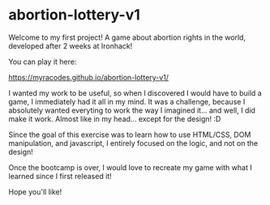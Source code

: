 # abortion-lottery-v1
Welcome to my first project! A game about abortion rights in the world, developed after 2 weeks at Ironhack!

You can play it here:

https://myracodes.github.io/abortion-lottery-v1/

I wanted my work to be useful, so when I discovered I would have to build a game, I immediately had it all in my mind.
It was a challenge, because I absolutely wanted everyting to work the way I imagined it... and well, I did make it work.
Almost like in my head... except for the design! :D

Since the goal of this exercise was to learn how to use HTML/CSS, DOM manipulation, and javascript, I entirely focused on the logic, and not on the design!

Once the bootcamp is over, I would love to recreate my game with what I learned since I first released it!

Hope you'll like!
